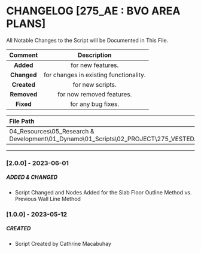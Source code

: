 # CHANGELOG [275_AE : BVO AREA PLANS]
All Notable Changes to the Script will be Documented in This File.

| Comment | Description |
| :--: | :--: |
| **Added**  | for new features. |
|**Changed** |for changes in existing functionality. |
|**Created** | for new scripts. |
|**Removed** |for now removed features. |
|**Fixed** |for any bug fixes. |

| File Path | 
| :-- |
| 04_Resources\05_Research & Development\01_Dynamo\01_Scripts\02_PROJECT\275_VESTEDA\AREA |
------------------------------------------------------------------

### [2.0.0] - 2023-06-01
##### ADDED & CHANGED
- Script Changed and Nodes Added for the Slab Floor Outline Method vs. Previous Wall Line Method

### [1.0.0] - 2023-05-12
##### CREATED
- Script Created by Cathrine Macabuhay

